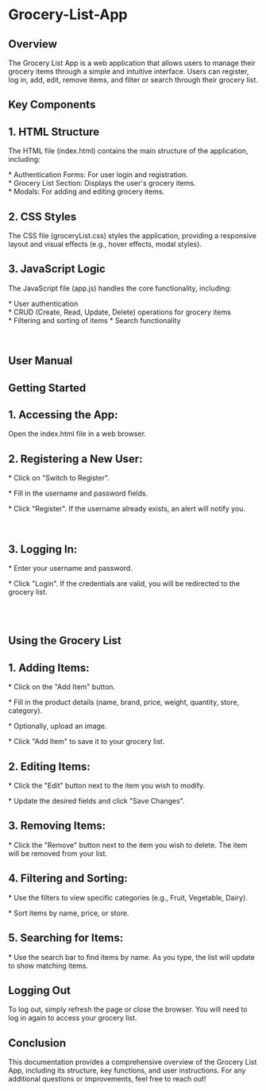 # Grocery-List-App
<h2> Overview </h2>
<p> The Grocery List App is a web application that allows users to manage their grocery items through a simple and intuitive interface. Users can register, log in, add, edit, remove items, and filter or search through their grocery list. </p>

<h2 > Key Components </h2>
<h2> 1. HTML Structure </h2>
<p> The HTML file (index.html) contains the main structure of the application, including: </p>

<p >* Authentication Forms: For user login and registration. <br>
* Grocery List Section: Displays the user's grocery items. <br>
* Modals: For adding and editing grocery items. </p>

<h2> 2. CSS Styles </h2>
<p> The CSS file (groceryList.css) styles the application, providing a responsive layout and visual effects (e.g., hover effects, modal styles). </p>

<h2> 3. JavaScript Logic </h2>
<p> The JavaScript file (app.js) handles the core functionality, including: </p>

<p>* User authentication <br>
* CRUD (Create, Read, Update, Delete) operations for grocery items <br>
* Filtering and sorting of items 
* Search functionality </p> <br>

<h2> User Manual </h2>
<h2> Getting Started </h2>
<h2> 1. Accessing the App: </h2> <p> Open the index.html file in a web browser. </p> 
<h2> 2. Registering a New User: </h2>
<p> * Click on "Switch to Register". </p> 
<p> * Fill in the username and password fields. </p> 
<p> * Click "Register". If the username already exists, an alert will notify you. </p> <br>

<h2> 3. Logging In: </h2>
<p> * Enter your username and password. </p>
<p> * Click "Login". If the credentials are valid, you will be redirected to the grocery list. </p> <br> <br>

<h2> Using the Grocery List </h2>
<h2> 1. Adding Items: </h2>
<p> * Click on the "Add Item" button. </p>
<p> * Fill in the product details (name, brand, price, weight, quantity, store, category). </p>
<p> * Optionally, upload an image. </p>
<p> * Click "Add Item" to save it to your grocery list. </p>

<h2> 2. Editing Items: </h2>
<p> * Click the "Edit" button next to the item you wish to modify. </p>
<p> * Update the desired fields and click "Save Changes". </p>

<h2> 3. Removing Items: </h2>
<p> * Click the "Remove" button next to the item you wish to delete. The item will be removed from your list. </p>

<h2> 4. Filtering and Sorting:  </h2>
<p> * Use the filters to view specific categories (e.g., Fruit, Vegetable, Dairy). </p>
<p> * Sort items by name, price, or store. </p>

<h2> 5. Searching for Items: </h2>
<p> * Use the search bar to find items by name. As you type, the list will update to show matching items. </p>

<h2> Logging Out </h2>
<p> To log out, simply refresh the page or close the browser. You will need to log in again to access your grocery list. </p>

<h2>Conclusion</h2>
<p> This documentation provides a comprehensive overview of the Grocery List App, including its structure, key functions, and user instructions. For any additional questions or improvements, feel free to reach out! </p>
